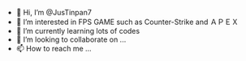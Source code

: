 - 👋 Hi, I’m @JusTinpan7
- 👀 I’m interested in FPS GAME such as Counter-Strike and ＡＰＥＸ　 
- 🌱 I’m currently learning lots of codes
- 💞️ I’m looking to collaborate on ...
- 📫 How to reach me ...

<!---
JusTinpan7/JusTinpan7 is a ✨ special ✨ repository because its `README.md` (this file) appears on your GitHub profile.
You can click the Preview link to take a look at your changes.
--->
